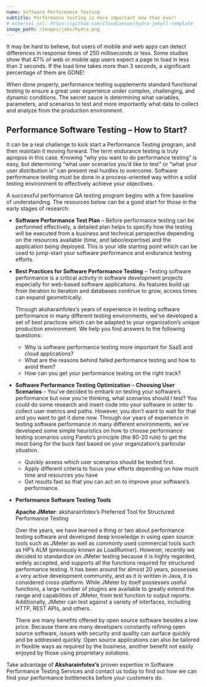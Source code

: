 ```yaml
---
name: Software Performance Testing
subtitle: Performance testing is more important now than ever!
# external_url: https://github.com/CloudCannon/hydra-jekyll-template
image_path: /images/jobs/hydra.png
---
```


It may be hard to believe, but users of mobile and web apps can detect differences in response times of 250 milliseconds or less. Some studies show that 47% of web or mobile app users expect a page to load in less than 2 seconds. If the load time takes more than 3 seconds, a significant percentage of them are GONE!

When done properly, performance testing supplements standard functional testing to ensure a great user experience under complex, challenging, and dynamic conditions. The secret sauce is determining what variables, parameters, and scenarios to test and more importantly what data to collect and analyze from the production environment.

## Performance Software Testing – How to Start? 

It can be a real challenge to kick start a Performance Testing program, and then maintain it moving forward. The term endurance testing is truly apropos in this case. Knowing “why you want to do performance testing” is easy, but determining “what user scenarios you’d like to test” or “what your user distribution is” can present real hurdles to overcome. Software performance testing must be done in a process-oriented way within a solid testing environment to effectively achieve your objectives.

A successful performance QA testing program begins with a firm baseline of understanding. The resources below can be a good start for those in the early stages of research:

* **Software Performance Test Plan** – Before performance testing can be performed effectively, a detailed plan helps to specify how the testing will be executed from a business and technical perspective depending on the resources available (time, and labor/expertise) and the application being deployed. This is your idle starting point which can be used to jump-start your software performance and endurance testing efforts.

* **Best Practices for Software Performance Testing** – Testing software performance is a critical activity in software development projects especially for web-based software applications. As features build up from iteration to iteration and databases continue to grow, access times can expand geometrically.

    Through aksharainfotex’s years of experience in testing software performance in many different testing environments, we’ve developed a set of best practices which can be adapted to your organization’s unique production environment. We help you find answers to the following questions:

    * Why is software performance testing more important for SaaS and cloud applications?
    * What are the reasons behind failed performance testing and how to avoid them?
    * How can you get your performance testing on the right track?

* **Software Performance Testing Optimization** – **Choosing User Scenarios** – 
    You’ve decided to embark on testing your software’s performance but now you’re thinking, what   scenarios should I test? You could do some research and insert code into your software in order to collect user metrics and paths. However, you don’t want to wait for that and you want to get it done now. Through our years of experience in testing software performance in many different environments, we’ve developed some simple heuristics on how to choose performance testing scenarios using Pareto’s principle (the 80-20 rule) to get the most bang for the buck fast based on your organization’s particular situation.

    * Quickly assess which user scenarios should be tested first.
    * Apply different criteria to focus your efforts depending on how much time and resources you have
    * Get results fast so that you can act on to improve your software’s performance.

* **Performance Software Testing Tools**

    **Apache JMeter**: aksharainfotex’s Preferred Tool for Structured Performance Testing

    Over the years, we have learned a thing or two about performance testing software and developed deep knowledge in using open source tools such as JMeter as well as commonly used commercial tools such as HP’s ALM (previously known as LoadRunner). However, recently we decided to standardize on JMeter testing because it is highly regarded, widely accepted, and supports all the functions required for structured performance testing. It has been around for almost 20 years, possesses a very active development community, and as it is written in Java, it is considered cross-platform. While JMeter by itself possesses useful functions, a large number of plugins are available to greatly extend the range and capabilities of JMeter, from test function to output reports. Additionally, JMeter can test against a variety of interfaces, including HTTP, REST APIs, and others.

    There are many benefits offered by open source software besides a low price. Because there are many developers constantly refining open source software, issues with security and quality can surface quickly and be addressed quickly. Open source applications can also be tailored in flexible ways as required by the business, another benefit not easily enjoyed by those using proprietary solutions.


Take advantage of **Aksharainfotex’s** proven expertise in Software Performance Testing Services and contact us today to find out how we can find your performance bottlenecks before your customers do.
